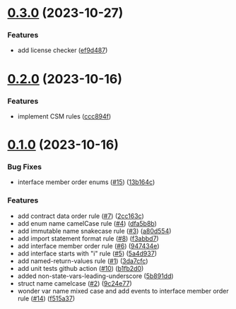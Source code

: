 # [0.3.0](https://github.com/lidofinance/solhint-plugin-lido-csm/compare/0.2.0...0.3.0) (2023-10-27)


### Features

* add license checker ([ef9d487](https://github.com/lidofinance/solhint-plugin-lido-csm/commit/ef9d487f24ae158d0d252931d471a302b87292de))



# [0.2.0](https://github.com/lidofinance/solhint-plugin-lido-csm/compare/v0.1.0...0.2.0) (2023-10-16)


### Features

* implement CSM rules ([ccc894f](https://github.com/lidofinance/solhint-plugin-lido-csm/commit/ccc894f4f7cc45cbda90a8cedbe684bac8d1f49a))



# [0.1.0](https://github.com/lidofinance/solhint-plugin-lido-csm/compare/5b891dddb15758b6ceb9bb4428e7afb93527031d...v0.1.0) (2023-10-16)


### Bug Fixes

* interface member order enums ([#15](https://github.com/lidofinance/solhint-plugin-lido-csm/issues/15)) ([13b164c](https://github.com/lidofinance/solhint-plugin-lido-csm/commit/13b164c67f727b4dfa14c27bf6ee74bb7011e6c2))


### Features

* add contract data order rule ([#7](https://github.com/lidofinance/solhint-plugin-lido-csm/issues/7)) ([2cc163c](https://github.com/lidofinance/solhint-plugin-lido-csm/commit/2cc163c689600d2badf30700228a2b1859e7d30d))
* add enum name camelCase rule ([#4](https://github.com/lidofinance/solhint-plugin-lido-csm/issues/4)) ([dfa5b8b](https://github.com/lidofinance/solhint-plugin-lido-csm/commit/dfa5b8bd661769c036007b41f4d5710b6add1b75))
* add immutable name snakecase rule ([#3](https://github.com/lidofinance/solhint-plugin-lido-csm/issues/3)) ([a80d554](https://github.com/lidofinance/solhint-plugin-lido-csm/commit/a80d554417d4ddc079926a18da299942bbf3a35b))
* add import statement format rule ([#8](https://github.com/lidofinance/solhint-plugin-lido-csm/issues/8)) ([f3abbd7](https://github.com/lidofinance/solhint-plugin-lido-csm/commit/f3abbd7cefda17c30ad759e0778c5fe68055aa7a))
* add interface member order rule ([#6](https://github.com/lidofinance/solhint-plugin-lido-csm/issues/6)) ([947434e](https://github.com/lidofinance/solhint-plugin-lido-csm/commit/947434eade1dc0b5fe0388c7cc3e5e38e9f263cf))
* add interface starts with "i" rule ([#5](https://github.com/lidofinance/solhint-plugin-lido-csm/issues/5)) ([5a4d937](https://github.com/lidofinance/solhint-plugin-lido-csm/commit/5a4d9379a5446bcdb31f965eccb98f21c97d3b96))
* add named-return-values rule ([#1](https://github.com/lidofinance/solhint-plugin-lido-csm/issues/1)) ([3da7cfc](https://github.com/lidofinance/solhint-plugin-lido-csm/commit/3da7cfc7d08bfe4851d1a707ed0e30be46cb9249))
* add unit tests github action ([#10](https://github.com/lidofinance/solhint-plugin-lido-csm/issues/10)) ([b1fb2d0](https://github.com/lidofinance/solhint-plugin-lido-csm/commit/b1fb2d0c587a51d7d4ea08696f60295689324fe7))
* added non-state-vars-leading-underscore ([5b891dd](https://github.com/lidofinance/solhint-plugin-lido-csm/commit/5b891dddb15758b6ceb9bb4428e7afb93527031d))
* struct name camelcase ([#2](https://github.com/lidofinance/solhint-plugin-lido-csm/issues/2)) ([9c24e77](https://github.com/lidofinance/solhint-plugin-lido-csm/commit/9c24e77be369bad205aa84e2fe1eb0a7385b0179))
* wonder var name mixed case and add events to interface member order rule ([#14](https://github.com/lidofinance/solhint-plugin-lido-csm/issues/14)) ([f515a37](https://github.com/lidofinance/solhint-plugin-lido-csm/commit/f515a37f665593bebafde2c5d880c4627aace458))



